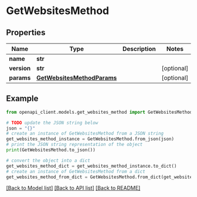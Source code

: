 # GetWebsitesMethod


## Properties

Name | Type | Description | Notes
------------ | ------------- | ------------- | -------------
**name** | **str** |  | 
**version** | **str** |  | [optional] 
**params** | [**GetWebsitesMethodParams**](GetWebsitesMethodParams.md) |  | [optional] 

## Example

```python
from openapi_client.models.get_websites_method import GetWebsitesMethod

# TODO update the JSON string below
json = "{}"
# create an instance of GetWebsitesMethod from a JSON string
get_websites_method_instance = GetWebsitesMethod.from_json(json)
# print the JSON string representation of the object
print(GetWebsitesMethod.to_json())

# convert the object into a dict
get_websites_method_dict = get_websites_method_instance.to_dict()
# create an instance of GetWebsitesMethod from a dict
get_websites_method_from_dict = GetWebsitesMethod.from_dict(get_websites_method_dict)
```
[[Back to Model list]](../README.md#documentation-for-models) [[Back to API list]](../README.md#documentation-for-api-endpoints) [[Back to README]](../README.md)


